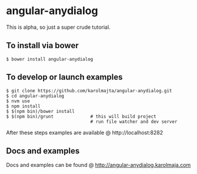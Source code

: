 angular-anydialog
=================

This is alpha, so just a super crude tutorial.

To install via bower
--------------------

    $ bower install angular-anydialog

To develop or launch examples
-----------------------------

    $ git clone https://github.com/karolmajta/angular-anydialog.git
    $ cd angular-anydialog
    $ nvm use
    $ npm install
    $ $(npm bin)/bower install
    $ $(npm bin)/grunt              # this will build project
                                    # run file watcher and dev server

After these steps examples are available @ http://localhost:8282

Docs and examples
-----------------

Docs and examples can be found @ http://angular-anydialog.karolmaja.com
